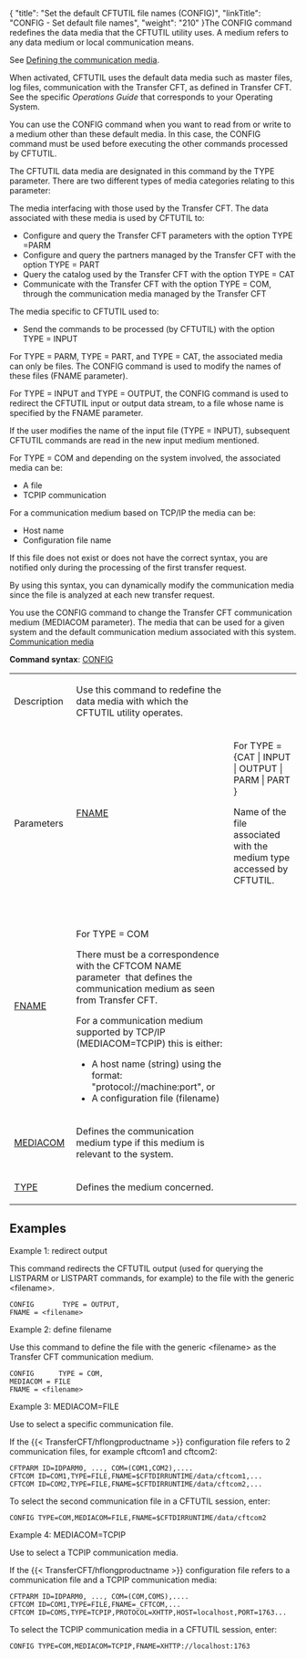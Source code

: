 {
    "title": "Set the default CFTUTIL file names (CONFIG)",
    "linkTitle": "CONFIG - Set default file names",
    "weight": "210"
}The <span id="CONFIG_command"></span>CONFIG command redefines the data media
that the CFTUTIL utility uses. A medium refers to any data medium or local
communication means.

See [Defining
the communication media](../../../admin_intro/admin_config_commands/communication_media_concepts).

When activated, CFTUTIL uses the default data media such as master files,
log files, communication with the Transfer CFT, as defined in Transfer
CFT. See the specific *Operations Guide* that corresponds to your
Operating System.

You can use the CONFIG command when you want to read from or write
to a medium other than these default media. In this case, the CONFIG command
must be used before executing the other commands processed by CFTUTIL.

The CFTUTIL data media are designated in this command by the TYPE parameter.
There are two different types of media categories relating to this parameter:

The media interfacing
with those used by the Transfer CFT. The data associated with
these media is used by CFTUTIL to:

-   Configure
    and query the Transfer CFT parameters with the option TYPE =PARM
-   Configure
    and query the partners managed by the Transfer CFT with the option
    TYPE = PART
-   Query the
    catalog used by the Transfer CFT with the option TYPE = CAT
-   Communicate
    with the Transfer CFT with the option TYPE = COM, through
    the communication media managed by the Transfer CFT

The media specific
to CFTUTIL used to:

-   Send the
    commands to be processed (by CFTUTIL) with the option TYPE = INPUT

For TYPE = PARM, TYPE = PART, and TYPE = CAT, the associated media can
only be files. The CONFIG command is used to modify the names of these
files (FNAME parameter).

For TYPE = INPUT and TYPE = OUTPUT, the CONFIG command is used to redirect
the CFTUTIL input or output data stream, to a file whose name is specified
by the FNAME parameter.

If the user modifies the name of the input file (TYPE = INPUT), subsequent
CFTUTIL commands are read in the new input medium mentioned.

For TYPE = COM and depending on the system involved, the associated
media can be:

-   A file
-   TCPIP communication

For a communication medium based on TCP/IP the media can be:

-   Host name
-   Configuration file
    name

If this file does not exist or does not have the correct syntax, you are notified only during the processing of the first transfer request.

By using this syntax, you can dynamically modify the communication media
since the file is analyzed at each new transfer request.

You use the CONFIG command to change the Transfer CFT
communication medium (MEDIACOM parameter). The media that can be used for a given system and the default communication
medium associated with this system. <a href="../../../admin_intro/admin_config_commands/communication_media_concepts" class="MCXref xref">Communication
media</a>

**Command syntax**: [CONFIG](../../command_summary#CONFIG)

<table>
   <tbody>
      <tr>
         <td><p>Description</p>         </td>
         <td><p>Use this command to redefine the data media with which
the CFTUTIL utility operates.</p>         </td>
      </tr>
      <tr>
         <td><p>Parameters</p>         </td>
         <td><p><a href="../../command_summary/parameter_intro/fname">FNAME</a></p>
<p> </p>         </td>
         <td><p>For
TYPE = {CAT | INPUT | OUTPUT | PARM | PART }</p>
<p>Name of the file associated with the medium type accessed
by CFTUTIL.</p>
<p> </p>         </td>
      </tr>
      <tr>
         <td><p><a href="../../command_summary/parameter_intro/fname">FNAME</a></p>
<p> </p>         </td>
         <td><p>For TYPE = COM</p>
<p>There must be a correspondence with the CFTCOM NAME
parameter  that
defines the communication medium as seen from Transfer CFT.</p>
<p>For a communication medium supported by TCP/IP (MEDIACOM=TCPIP)
this is either:</p>
<ul>
<li>A host
name (string) using the format: "protocol://machine:port", or</li>
<li>A configuration
file (filename)</li>
</ul>         </td>
      </tr>
      <tr>
         <td><p><a href="../../command_summary/parameter_intro/mediacom">MEDIACOM</a> </p>         </td>
         <td><p>Defines the communication medium type if this medium is
relevant to the system.</p>         </td>
      </tr>
      <tr>
         <td><p><a href="../../command_summary/parameter_intro/type#type_CONFIG">TYPE</a> </p>         </td>
         <td><p>Defines the medium concerned.</p>         </td>
      </tr>
   </tbody>
</table>

## Examples

Example 1: redirect output

This command redirects the CFTUTIL output (used for
querying the LISTPARM or LISTPART commands, for example) to the file with
the generic &lt;filename>.



    CONFIG       TYPE = OUTPUT,
    FNAME = <filename>

Example 2: define filename

Use this command to define the file with the generic
&lt;filename> as the Transfer CFT communication medium.



    CONFIG      TYPE = COM,
    MEDIACOM = FILE
    FNAME = <filename>

Example 3: MEDIACOM=FILE

Use to select a specific communication file.

If the {{< TransferCFT/hflongproductname  >}} configuration file refers to 2 communication files, for example cftcom1 and cftcom2:



    CFTPARM ID=IDPARM0, ..., COM=(COM1,COM2),....
    CFTCOM ID=COM1,TYPE=FILE,FNAME=$CFTDIRRUNTIME/data/cftcom1,...
    CFTCOM ID=COM2,TYPE=FILE,FNAME=$CFTDIRRUNTIME/data/cftcom2,...

To select the second communication file in a CFTUTIL session, enter:



    CONFIG TYPE=COM,MEDIACOM=FILE,FNAME=$CFTDIRRUNTIME/data/cftcom2

Example 4: MEDIACOM=TCPIP

Use to select a TCPIP communication media.

If the {{< TransferCFT/hflongproductname  >}} configuration file refers to a communication file and a TCPIP communication media:



    CFTPARM ID=IDPARM0, ..., COM=(COM,COMS),....
    CFTCOM ID=COM1,TYPE=FILE,FNAME=_CFTCOM,...
    CFTCOM ID=COMS,TYPE=TCPIP,PROTOCOL=XHTTP,HOST=localhost,PORT=1763...

To select the TCPIP communication media in a CFTUTIL session, enter:



    CONFIG TYPE=COM,MEDIACOM=TCPIP,FNAME=XHTTP://localhost:1763
